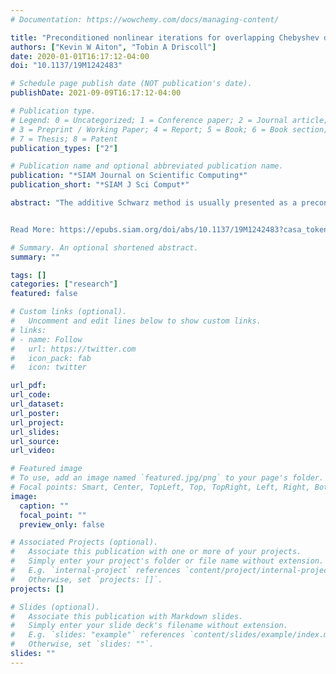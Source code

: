 ```yaml
---
# Documentation: https://wowchemy.com/docs/managing-content/

title: "Preconditioned nonlinear iterations for overlapping Chebyshev discretizations with independent grids"
authors: ["Kevin W Aiton", "Tobin A Driscoll"]
date: 2020-01-01T16:17:12-04:00
doi: "10.1137/19M1242483"

# Schedule page publish date (NOT publication's date).
publishDate: 2021-09-09T16:17:12-04:00

# Publication type.
# Legend: 0 = Uncategorized; 1 = Conference paper; 2 = Journal article;
# 3 = Preprint / Working Paper; 4 = Report; 5 = Book; 6 = Book section;
# 7 = Thesis; 8 = Patent
publication_types: ["2"]

# Publication name and optional abbreviated publication name.
publication: "*SIAM Journal on Scientific Computing*"
publication_short: "*SIAM J Sci Comput*"

abstract: "The additive Schwarz method is usually presented as a preconditioner for a PDE linearization based on overlapping subsets of nodes from a global discretization. It has previously been shown how to apply Schwarz preconditioning to a nonlinear problem. By first replacing the original global PDE with the Schwarz overlapping problem, the global discretization becomes a simple union of subdomain discretizations, and unknowns do not need to be shared. In this way, restrictive-type updates can be avoided, and subdomains need to communicate only via interface interpolations. The resulting preconditioner can be applied linearly or nonlinearly. In the latter case, nonlinear subdomain problems are solved independently in parallel, and the frequency and amount of interprocess communication can be greatly reduced compared to global preconditioning of the sequence of linearized problems.


Read More: https://epubs.siam.org/doi/abs/10.1137/19M1242483?casa_token=NFkef7E_brwAAAAA:Kguze98V4mNMIobvPkTrYLGbEjwTCWChkGppg0IJ8syF7Y9x-A2yDo6FsTElYqFmZ9PVe4hkAg"

# Summary. An optional shortened abstract.
summary: ""

tags: []
categories: ["research"]
featured: false

# Custom links (optional).
#   Uncomment and edit lines below to show custom links.
# links:
# - name: Follow
#   url: https://twitter.com
#   icon_pack: fab
#   icon: twitter

url_pdf:
url_code:
url_dataset:
url_poster:
url_project:
url_slides:
url_source:
url_video:

# Featured image
# To use, add an image named `featured.jpg/png` to your page's folder. 
# Focal points: Smart, Center, TopLeft, Top, TopRight, Left, Right, BottomLeft, Bottom, BottomRight.
image:
  caption: ""
  focal_point: ""
  preview_only: false

# Associated Projects (optional).
#   Associate this publication with one or more of your projects.
#   Simply enter your project's folder or file name without extension.
#   E.g. `internal-project` references `content/project/internal-project/index.md`.
#   Otherwise, set `projects: []`.
projects: []

# Slides (optional).
#   Associate this publication with Markdown slides.
#   Simply enter your slide deck's filename without extension.
#   E.g. `slides: "example"` references `content/slides/example/index.md`.
#   Otherwise, set `slides: ""`.
slides: ""
---
```

